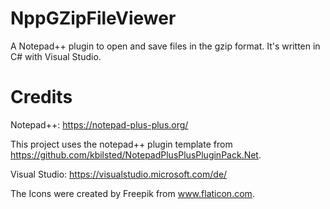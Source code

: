 # NppGZipFileViewer
A Notepad++ plugin to open and save files in the gzip format.
It's written in C# with Visual Studio.

# Credits
Notepad++: https://notepad-plus-plus.org/

This project uses the notepad++ plugin template from https://github.com/kbilsted/NotepadPlusPlusPluginPack.Net.

Visual Studio: https://visualstudio.microsoft.com/de/

The Icons were created by Freepik from www.flaticon.com.
